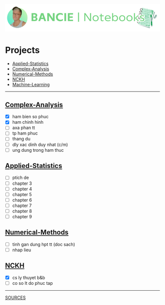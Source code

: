 <a href="https://web.facebook.com/ngchibangg?__cft__[0]=AZUZx_Pe8u4-tiSh77gJQ1HR1YJ7SNb7CqCvr0Hkf8oO69J2fwebFyWGl9r68Kg3WmgWsUa-RCwdT2HzRTdCC8WW45Gtx_wO4AjBJKgfcLuIG94XDOYjlqq7SbS4q4D-KTjM8_CR_GQ5ZkeG7cliEFmlX6VyeDFxH5Jo8ubWPIg60g&__tn__=-]C%2CP-R" target="_blank">
  <picture>
    <source media="(prefers-color-scheme: dark)" srcset="https://github.com/Bancie/notebook.maths/blob/900df04cbf2cc92e53be20c0243b25c1a3060722/Ba%CC%89n%20sao%20cu%CC%89a%20BANCIE.png" style="max-width: 100%; width: 400px; margin-bottom: 20px">
    <p align="center"> 
    <img alt="Bancie logo" src="https://github.com/Bancie/notebook.maths/blob/900df04cbf2cc92e53be20c0243b25c1a3060722/Ba%CC%89n%20sao%20cu%CC%89a%20BANCIE.png" width="600px">
    </p>
  </picture>
</a>
<h3></h3>

# Projects
- [Applied-Statistics](https://github.com/Bancie/notebook.maths/blob/main/Applied-Statistics/as.ipynb)
- [Complex-Analysis](https://github.com/Bancie/notebook.maths/blob/main/Complex-Analysis/ca.ipynb)
- [Numerical-Methods](https://github.com/Bancie/notebook.maths/blob/main/Numerical-Methods/nm.ipynb)
- [NCKH](https://github.com/Bancie/notebook.maths/blob/main/NCKH/nckh.ipynb)
- [Machine-Learning](https://github.com/Bancie/notebook.maths/blob/main/Machine-Learning/ml.ipynb)
---
## [Complex-Analysis](https://github.com/Bancie/notebook.maths/blob/main/Complex-Analysis/ca.ipynb)
- [x] ham bien so phuc
- [x] ham chinh hinh
- [ ] axa phan tt
- [ ] tp ham phuc
- [ ] thang du
- [ ] dly xac dinh duy nhat (c/m)
- [ ] ung dung trong ham thuc
## [Applied-Statistics](https://github.com/Bancie/notebook.maths/blob/main/Applied-Statistics/as.ipynb)
- [ ] ptich de
- [ ] chapter 3
- [ ] chapter 4
- [ ] chapter 5
- [ ] chapter 6
- [ ] chapter 7
- [ ] chapter 8
- [ ] chapter 9
## [Numerical-Methods](https://github.com/Bancie/notebook.maths/blob/main/Numerical-Methods/nm.ipynb)
- [ ] tinh gan dung hpt tt (doc sach)
- [ ] nhap lieu
## [NCKH](https://github.com/Bancie/notebook.maths/blob/main/NCKH/nckh.ipynb)
- [x] cs ly thuyet b&b
- [ ] co so lt do phuc tap
---
[SOURCES](https://drive.google.com/drive/u/1/folders/1HARdf9ZS6k-OPniwOIoeQKNms1sTe28c)

